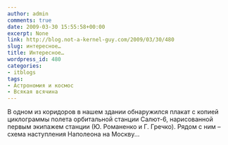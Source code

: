 ```yaml
---
author: admin
comments: true
date: 2009-03-30 15:55:58+00:00
excerpt: None
link: http://blog.not-a-kernel-guy.com/2009/03/30/480
slug: интересное…
title: Интересное…
wordpress_id: 480
categories:
- itblogs
tags:
- Астрономия и космос
- Всякая всячина
---
```


В одном из коридоров в нашем здании обнаружился плакат с копией циклограммы полета орбитальной станции Салют-6, нарисованной первым экипажем станции (Ю. Романенко и Г. Гречко). Рядом с ним – схема наступления Наполеона на Москву...
